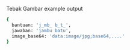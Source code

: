 Tebak Gambar example output 

```bash
{
  bantuan: 'j_mb_ b_t_',
  jawaban: 'jambu batu',
  image_base64: 'data:image/jpg;base64,....'
}
```
